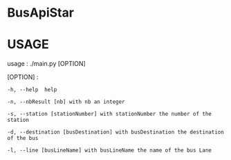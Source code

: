 # BusApiStar


# USAGE

usage : ./main.py [OPTION]

[OPTION] : 

    -h, --help  help

    -n, --nbResult [nb] with nb an integer

    -s, --station [stationNumber] with stationNumber the number of the station

    -d, --destination [busDestination] with busDestination the destination of the bus

    -l, --line [busLineName] with busLineName the name of the bus Lane
    